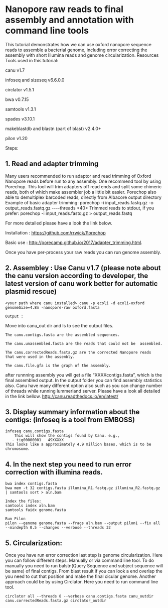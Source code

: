 
# Nanopore raw reads to final assembly and annotation with command line tools


This tutorial demonstrates how we can use oxford nanopore sequence reads to assemble a bacterial genome, including error correcting the assembly with short Illumina reads and genome circularization.
Resources
Tools used in this tutorial:

canu v1.7 

infoseq  and sizeseq v6.6.0.0

circlator v1.5.1

bwa v0.7.15 

samtools v1.3.1

spades v3.10.1

makeblastdb and blastn (part of blast) v2.4.0+

pilon v1.20


Steps:

## 1. Read and adapter trimming

Many users recommended to run adaptor and read trimming of Oxford Nanopore reads before run to any assembly. One recommend tool by using Porechop. This tool will trim adapters off read ends and split some chimeric reads, both of which make assembler job a little bit easier. Porechop also able to demultiplex barcoded reads, directly from Albacore output directory
Example of basic adapter trimming:
porechop -i input_reads.fastq.gz -o output_reads.fastq.gz ----threads <40>
Trimmed reads to stdout, if you prefer:
porechop -i input_reads.fastq.gz > output_reads.fastq

For more detailed please have a look the link below.

Installation : https://github.com/rrwick/Porechop

Basic use : http://porecamp.github.io/2017/adapter_trimming.html. 

Once you have per-process your raw reads you can run genome assembly.

## 2. Assembley : Use Canu v1.7 (please note about the canu version according to developer, the latest version of canu work better for automatic plasmid rescue)

```
<your path where canu installed> canu -p ecoli -d ecoli-oxford genomeSize=4.8m -nanopore-raw oxford.fasta

Output : 

```

Move 	into canu_out dir and ls 	to 	see the output files.
	
	The canu.contigs.fasta are the assembled sequences.
	
	The canu.unassembled.fasta are the reads that could not be 	assembled.
	
	The canu.correctedReads.fasta.gz are the corrected Nanopore reads 	that were used in the assembly.
	
	The canu.file.gfa is the graph of the assembly.
after runnning assembly you will get a file “XXXXcontigs.fasta”, which is the final assembled output. In the output folder you can find assembly statistics also. Canu have many different option also such as you can change number of  threads while running lummerland server. Please have a look all detailed in the link bellow.  http://canu.readthedocs.io/en/latest/


## 3. Display summary information about the contigs: (infoseq is a tool from EMBOSS)

```
infoseq canu.contigs.fasta
	This will show the contigs found by Canu. e.g.,
   - tig00000001   49XXXXX
This looks like a approximately 4.9 million bases, which is to be chromosome.
```

## 4. In the next step you need to run error correction with illumina reads. 
 
```
bwa index contigs.fasta 
bwa mem -t 32 contigs.fasta illumina_R1.fastq.gz illumina_R2.fastq.gz | samtools sort > aln.bam

Index the files:
samtools index aln.bam 
samtools faidx genome.fasta

Run Pilon
pilon --genome genome.fasta --frags aln.bam --output pilon1 --fix all --mindepth 0.5 --changes --verbose --threads 32

```


## 5. Circularization:

Once you have run error correction last step is genome circularization. Here you can follow different steps. Manually or via command line tool. To do manually you need to run balstn(Query Sequence and subject sequence will be same) of final contigs. From blast result if you can look a end overlap the you need to cut that position and make the final cicular genome. Another approach could be by using Circlator. Here you need to run command line tool. 

```circlator all --threads 8 --verbose canu.contigs.fasta canu_outdir canu.correctedReads.fasta.gz circlator_outdir ```



